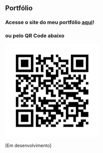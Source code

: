 ## Portfólio
 
### Acesse o site do meu portfólio [aqui](https://gabriela-gnsales.github.io/portfolio/)!

### ou pelo QR Code abaixo

![alt text](/img/qr-code-site.png)


[Em desenvolvimento]
